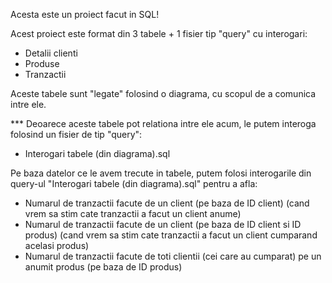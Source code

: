 Acesta este un proiect facut in SQL!

Acest proiect este format din 3 tabele + 1 fisier tip "query" cu interogari:

- Detalii clienti 
- Produse
- Tranzactii


Aceste tabele sunt "legate" folosind o diagrama, cu scopul de a comunica intre ele.

*** Deoarece aceste tabele pot relationa intre ele acum, le putem interoga folosind un fisier de tip "query":

- Interogari tabele (din diagrama).sql 


Pe baza datelor ce le avem trecute in tabele, putem folosi interogarile din query-ul "Interogari tabele (din diagrama).sql"  pentru a afla:

- Numarul de tranzactii facute de un client (pe baza de ID client) (cand vrem sa stim cate tranzactii a facut un client anume)
- Numarul de tranzactii facute de un client (pe baza de ID client si ID produs) (cand vrem sa stim cate tranzactii a facut un client cumparand acelasi produs)
- Numarul de tranzactii facute de toti clientii (cei care au cumparat) pe un anumit produs (pe baza de ID produs)






